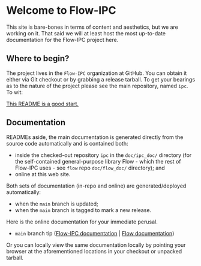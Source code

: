 # Welcome to Flow-IPC

This site is bare-bones in terms of content and aesthetics, but we are working on it.  That said we will at least host the most up-to-date documentation for the Flow-IPC project here.

## Where to begin?

The project lives in the `Flow-IPC` organization at GitHub.  You can obtain it either via Git checkout or by grabbing a release tarball.  To get your bearings as to the nature of the project please see the main repository, named `ipc`.  To wit:

[This README is a good start.](https://github.com/Flow-IPC/ipc/blob/main/README.md)

## Documentation

READMEs aside, the main documentation is generated directly from the source code automatically and is contained both:
  - inside the checked-out repository `ipc` in the `doc/ipc_doc/` directory (for the self-contained general-purpose library Flow - which the rest of Flow-IPC uses - see `flow` repo `doc/flow_doc/` directory); and
  - online at this web site.

Both sets of documentation (in-repo and online) are generated/deployed automatically:
  - when the `main` branch is updated;
  - when the `main` branch is tagged to mark a new release.

Here is the online documentation for your immediate perusal.

  - `main` branch tip ([Flow-IPC documentation](./doc/flow-ipc/versions/main/index.html) |
                       [Flow documentation](./doc/flow/versions/main/index.html))

Or you can locally view the same documentation locally by pointing your browser at the aforementioned locations in your checkout or unpacked tarball.
